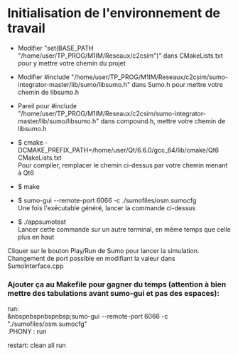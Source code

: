 # Initialisation de l'environnement de travail

- Modifier "set(BASE_PATH "/home/user/TP_PROG/M1IM/Reseaux/c2csim")" dans CMakeLists.txt pour y mettre votre chemin du projet  

- Modifier #include "/home/user/TP_PROG/M1IM/Reseaux/c2csim/sumo-integrator-master/lib/sumo/libsumo.h" dans Sumo.h pour mettre votre chemin de libsumo.h  

- Pareil pour #include "/home/user/TP_PROG/M1IM/Reseaux/c2csim/sumo-integrator-master/lib/sumo/libsumo.h" dans compound.h, mettre votre chemin de libsumo.h  

- $ cmake -DCMAKE_PREFIX_PATH=/home/user/Qt/6.6.0/gcc_64/lib/cmake/Qt6 CMakeLists.txt   
Pour compiler, remplacer le chemin ci-dessus par votre chemin menant à Qt6  

- $ make  

- $  sumo-gui --remote-port 6066 -c ./sumofiles/osm.sumocfg   
Une fois l'exécutable généré, lancer la commande ci-dessus  
- $ ./appsumotest  
Lancer cette commande sur un autre terminal, en même temps que celle plus en haut

Cliquer sur le bouton Play/Run de Sumo pour lancer la simulation.  
Changement de port possible en modifiant la valeur dans SumoInterface.cpp

### Ajouter ça au Makefile pour gagner du temps (attention à bien mettre des tabulations avant sumo-gui et pas des espaces):

run:  
&nbspnbspnbspnbsp;sumo-gui --remote-port 6066 -c "./sumofiles/osm.sumocfg"  
.PHONY : run  
  
restart: clean all run
